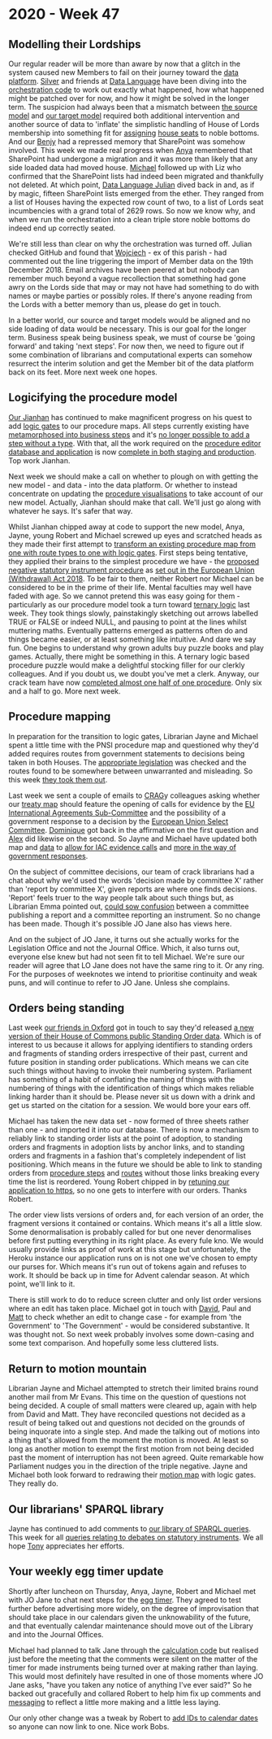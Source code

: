 # 2020 - Week 47

## Modelling their Lordships

Our regular reader will be more than aware by now that a glitch in the system caused new Members to fail on their journey toward the [data platform](https://api.parliament.uk/). [Silver](https://twitter.com/silveroliver) and friends at [Data Language](https://datalanguage.com/) have been diving into the [orchestration code](https://github.com/ukparliament/Orchestration) to work out exactly what happened, how what happened might be patched over for now, and how it  might be solved in the longer term. The suspicion had always been that a mismatch between [the source model](http://data.parliament.uk/membersdataplatform/services.aspx) and [our target model](https://ukparliament.github.io/ontologies/house-membership/house-membership-ontology.html) required both additional intervention and another source of data to 'inflate' the simplistic handling of House of Lords membership into something fit for [assigning](https://ukparliament.github.io/ontologies/house-membership/house-membership-ontology.html#d4e63) [house seats](https://ukparliament.github.io/ontologies/house-membership/house-membership-ontology.html#d4e29) to noble bottoms. And our [Benjy](https://twitter.com/benwoodhams) had a repressed memory that SharePoint was somehow involved. This week we made real progress when [Anya](https://twitter.com/bitten_) remembered that SharePoint had undergone a migration and it was more than likely that any side loaded data had moved house. [Michael](https://twitter.com/fantasticlife) followed up with Liz who confirmed that the SharePoint lists had indeed been migrated and thankfully not deleted. At which point, [Data Language Julian](https://datalanguage.com/blog/by/julian-everett) dived back in and, as if by magic, fifteen SharePoint lists emerged from the ether. They ranged from a list of Houses having the expected row count of two, to a list of Lords seat incumbencies with a grand total of 2629 rows. So now we know why, and when we run the orchestration into a clean triple store noble bottoms do indeed end up correctly seated.

We're still less than clear on why the orchestration was turned off. Julian checked GitHub and found that [Wojciech](https://github.com/hellikopter) - ex of this parish - had commented out the line triggering the import of Member data on the 19th December 2018. Email archives have been peered at but nobody can remember much beyond a vague recollection that something had gone awry on the Lords side that may or may not have had something to do with names or maybe parties or possibly roles. If there's anyone reading from the Lords with a better memory than us, please do get in touch.

In a better world, our source and target models would be aligned and no side loading of data would be necessary. This is our goal for the longer term. Business speak being business speak, we must of course be 'going forward' and taking 'next steps'. For now then, we need to figure out if some combination of librarians and computational experts can somehow resurrect the interim solution and get the Member bit of the data platform back on its feet. More next week one hopes.

## Logicifying the procedure model

[Our Jianhan](https://twitter.com/jianhanzhu) has continued to make magnificent progress on his quest to add [logic gates](https://ukparliament.github.io/ontologies/procedure/procedure-ontology.html#d4e186) to our procedure maps. All steps currently existing have [metamorphosed into business steps](https://trello.com/c/uLV6bJRQ/7-migration-make-every-existing-step-of-type-business-step-in-the-procedure-database-in-staging) and it's [no longer possible to add a step without a type](https://trello.com/c/DnPgQPID/8-make-proceduresteptypeid-not-null-by-default-in-staging). With that, all the work required on the [procedure editor database and application](https://github.com/ukparliament/ProcedureEditor) is now [complete in both staging and production](https://trello.com/c/1tFtjt0C/34-release-procedure-editor-changes-in-staging-to-live-and-make-relevant-database-schema-changes). Top work Jianhan.

Next week we should make a call on whether to plough on with getting the new model - and data - into the data platform. Or whether to instead concentrate on updating the [procedure visualisations](https://procedures.azurewebsites.net/Procedures/3/graph) to take account of our new model. Actually, Jianhan should make that call. We'll just go along with whatever he says. It's safer that way.

Whilst Jianhan chipped away at code to support the new model, Anya, Jayne, young Robert and Michael screwed up eyes and scratched heads as they made their first attempt to [transform an existing procedure map from one with route types to one with logic gates](https://trello.com/c/XagSxVzd/11-remap-pnsi). First steps being tentative, they applied their brains to the simplest procedure we have - the [proposed negative statutory instrument procedure](https://ukparliament.github.io/ontologies/procedure/flowcharts/proposed-negative-sis/proposed-negative-sis.pdf) as [set out in the European Union (Withdrawal) Act 2018](https://www.legislation.gov.uk/ukpga/2018/16/schedule/7/enacted#schedule-7-paragraph-17). To be fair to them, neither Robert nor Michael can be considered to be in the prime of their life. Mental faculties may well have faded with age. So we cannot pretend this was easy going for them - particularly as our procedure model took a turn toward [ternary logic](https://en.wikipedia.org/wiki/Three-valued_logic) last week. They took things slowly, painstakingly sketching out arrows labelled TRUE or FALSE or indeed NULL, and pausing to point at the lines whilst muttering maths. Eventually patterns emerged as patterns often do and things became easier, or at least something like intuitive. And dare we say fun. One begins to understand why grown adults buy puzzle books and play games. Actually, there might be something in this. A ternary logic based procedure puzzle would make a delightful stocking filler for our clerkly colleagues. And if you doubt us, we doubt you've met a clerk. Anyway, our crack team have now [completed almost one half of one procedure](https://github.com/ukparliament/ontologies/blob/master/procedure/flowcharts/proposed-negative-sis/logic-gates/proposed-negative-sis.pdf). Only six and a half to go. More next week.

## Procedure mapping

In preparation for the transition to logic gates, Librarian Jayne and Michael spent a little time with the PNSI procedure map and questioned why they'd added requires routes from government statements to decisions being taken in both Houses. The [appropriate legislation](https://www.legislation.gov.uk/ukpga/2018/16/schedule/7/enacted#schedule-7-paragraph-3-7) was checked and the routes found to be somewhere between unwarranted and misleading. So this week [they took them out](https://trello.com/c/zFOhPyY1/286-remove-requires-routes-in-the-pnsi-procedure).

Last week we sent a couple of emails to [CRAG](https://www.legislation.gov.uk/ukpga/2010/25/contents)y colleagues asking whether our [treaty map](https://ukparliament.github.io/ontologies/procedure/flowcharts/crag-treaties/crag-treaties.pdf) should feature the opening of calls for evidence by the [EU International Agreements Sub-Committee](https://committees.parliament.uk/committee/448/eu-international-agreements-subcommittee/) and the possibility of a government response to a decision by the [European Union Select Committee](https://committees.parliament.uk/committee/176/european-union-committee/). [Dominique](https://twitter.com/graciado) got back in the affirmative on the first question and [Alex](https://twitter.com/AlexanderHorne1) did likewise on the second. So Jayne and Michael have updated both map and [data](https://procedures.azurewebsites.net/Procedures/6/graph) to [allow for IAC evidence calls](https://trello.com/c/u7aUCNoG/273-dg-do-we-need-a-call-for-evidence-step-in-the-lords) and [more in the way of government responses](https://trello.com/c/NjEqSiZh/259-ah-government-response-to-decision-made-by-the-european-union-committee).

On the subject of committee decisions, our team of crack librarians had a chat about why we'd used the words 'decision made by committee X' rather than 'report by committee X', given reports are where one finds decisions. 'Report' feels truer to the way people talk about such things but, as Librarian Emma pointed out, [could sow confusion](https://trello.com/c/5Bdb94f8/258-labelling-why-do-we-have-committees-having-decisions-rather-than-reports) between a committee publishing a report and a committee reporting an instrument. So no change has been made. Though it's possible JO Jane also has views here.

And on the subject of JO Jane, it turns out she actually works for the Legislation Office and not the Journal Office. Which, it also turns out, everyone else knew but had not seen fit to tell Michael. We're sure our reader will agree that LO Jane does not have the same ring to it. Or any ring. For the purposes of weeknotes we intend to prioritise continuity and weak puns, and will continue to refer to JO Jane. Unless she complains.

## Orders being standing

Last week [our friends in Oxford](https://parlrulesdata.org/) got in touch to say they'd released [a new version of their House of Commons public Standing Order data](https://parlrulesdata.org/download.html). Which is of interest to us because it allows for applying identifiers to standing orders and fragments of standing orders irrespective of their past, current and future position in standing order publications. Which means we can cite such things without having to invoke their numbering system. Parliament has something of a habit of conflating the naming of things with the numbering of things with the identification of things which makes reliable linking harder than it should be. Please never sit us down with a drink and get us started on the citation for a session. We would bore your ears off.

Michael has taken the new data set - now formed of three sheets rather than one - and imported it into our database. There is now a mechanism to reliably link to standing order lists at the point of adoption, to standing orders and fragments in adoption lists by anchor links, and to standing orders and fragments in a fashion that's completely independent of list positioning. Which means in the future we should be able to link to standing orders from [procedure steps](https://ukparliament.github.io/ontologies/procedure/procedure-ontology.html#d4e175) and [routes](https://ukparliament.github.io/ontologies/procedure/procedure-ontology.html#d4e164) without those links breaking every time the list is reordered. Young Robert chipped in by [retuning our application to https](https://trello.com/c/1iOviuNQ/289-made-standing-orders-https), so no one gets to interfere with our orders. Thanks Robert.

The order view lists versions of orders and, for each version of an order, the fragment versions it contained or contains. Which means it's all a little slow. Some denormalisation is probably called for but one never denormalises before first putting everything in its right place. As every fule kno. We would usually provide links as proof of work at this stage but unfortunately, the Heroku instance our application runs on is not one we've chosen to empty our purses for. Which means it's run out of tokens again and refuses to work. It should be back up in time for Advent calendar season. At which point, we'll link to it.

There is still work to do to reduce screen clutter and only list order versions where an edit has taken place. Michael got in touch with [David](https://twitter.com/clerkly), Paul and [Matt](https://twitter.com/MattKorris) to check whether an edit to change case - for example from 'the Government' to 'The Government' -  would be considered substantive. It was thought not. So next week probably involves some down-casing and some text comparison. And hopefully some less cluttered lists.

## Return to motion mountain

Librarian Jayne and Michael attempted to stretch their limited brains round another mail from Mr Evans. This time on the question of questions not being decided. A couple of small matters were cleared up, again with help from David and Matt. They have reconciled questions not decided as a result of being talked out and questions not decided on the grounds of being inquorate into a single step. And made the talking out of motions into a thing that's allowed from the moment the motion is moved. At least so long as another motion to exempt the first motion from not being decided past the moment of interruption has not been agreed. Quite remarkable how Parliament nudges you in the direction of the triple negative. Jayne and Michael both look forward to redrawing their [motion map](https://github.com/ukparliament/ontologies/blob/master/procedure/flowcharts/meta/motions/motion.pdf) with logic gates. They really do.

## Our librarians' SPARQL library

Jayne has continued to add comments to [our library of SPARQL queries](https://ukparliament.github.io/ontologies/procedure/meta/queries/). This week for all [queries relating to debates on statutory instruments](https://ukparliament.github.io/ontologies/procedure/meta/queries/instrument-types/statutory-instruments/debates/). We all hope [Tony](https://twitter.com/psychemedia) appreciates her efforts.

## Your weekly egg timer update

Shortly after luncheon on Thursday, Anya, Jayne, Robert and Michael met with JO Jane to chat next steps for the [egg timer](https://parliament-calendar.herokuapp.com/). They agreed to test further before advertising more widely, on the degree of improvisation that should take place in our calendars given the unknowability of the future, and that eventually calendar maintenance should move out of the Library and into the Journal Offices.

Michael had planned to talk Jane through the [calculation code](https://parliament-calendar.herokuapp.com/meta/comments) but realised just before the meeting that the comments were silent on the matter of the timer for made instruments being turned over at making rather than laying. This would most definitely have resulted in one of those moments where JO Jane asks, "have you taken any notice of anything I've ever said?" So he backed out gracefully and collared Robert to help him fix up comments and [messaging](https://parliament-calendar.herokuapp.com/calculator/calculate?procedure=8&start-date=2020-11-21&day-count=40) to reflect a little more making and a little less laying.

Our only other change was a tweak by Robert to [add IDs to calendar dates](https://trello.com/c/9nyg79Er/243-make-egg-timer-calendar-table-items-linkable) so anyone can now link to one. Nice work Bobs.


